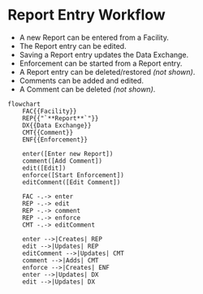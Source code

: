 # Report Entry Workflow

* A new Report can be entered from a Facility.
* The Report entry can be edited.
* Saving a Report entry updates the Data Exchange.
* Enforcement can be started from a Report entry.
* A Report entry can be deleted/restored *(not shown)*.
* Comments can be added and edited.
* A Comment can be deleted *(not shown)*.

```mermaid
flowchart
    FAC{{Facility}}
    REP{{"`**Report**`"}}
    DX{{Data Exchange}}
    CMT{{Comment}}
    ENF{{Enforcement}}

    enter([Enter new Report])
    comment([Add Comment])
    edit([Edit])
    enforce([Start Enforcement])
    editComment([Edit Comment])

    FAC -.-> enter
    REP -.-> edit
    REP -.-> comment
    REP -.-> enforce
    CMT -.-> editComment

    enter -->|Creates| REP
    edit -->|Updates| REP
    editComment -->|Updates| CMT
    comment -->|Adds| CMT
    enforce -->|Creates| ENF
    enter -->|Updates| DX
    edit -->|Updates| DX

```

